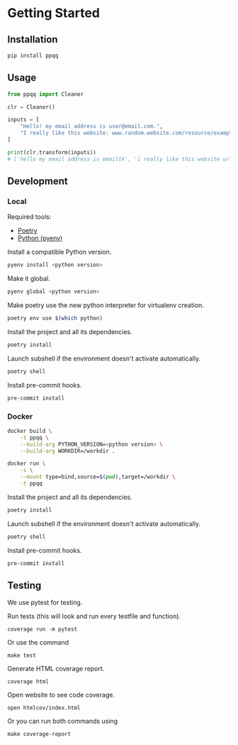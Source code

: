 # Getting Started

## Installation

```bash
pip install ppqq
```

## Usage
```python
from ppqq import Cleaner

clr = Cleaner()

inputs = [
    "Hello! my email address is user@email.com.",
    "I really like this website: www.random.website.com/resource/example",
]

print(clr.transform(inputs))
# ['hello my email address is emailtk', 'i really like this website urltk']
```

## Development

### Local

Required tools:
- [Poetry](https://python-poetry.org)
- [Python (pyenv)](https://github.com/pyenv/pyenv)


Install a compatible Python version.

```bash
pyenv install <python version>
```

Make it global.

```bash
pyenv global <python version>
```



Make poetry use the new python interpreter for virtualenv creation.

```bash
poetry env use $(which python)
```

Install the project and all its dependencies.

```bash
poetry install
```

Launch subshell if the environment doesn't activate automatically.

```bash
poetry shell
```

Install pre-commit hooks.

```bash
pre-commit install
```

### Docker

```bash
docker build \
    -t ppqq \
    --build-arg PYTHON_VERSION=<python version> \
    --build-arg WORKDIR=/workdir .
```
```bash
docker run \
    -i \
    --mount type=bind,source=$(pwd),target=/workdir \
    -t ppqq
```

Install the project and all its dependencies.

```bash
poetry install
```

Launch subshell if the environment doesn't activate automatically.

```bash
poetry shell
```

Install pre-commit hooks.

```bash
pre-commit install
```


## Testing
We use pytest for testing.

Run tests (this will look and run every testfile and function).

```
coverage run -m pytest
```

Or use the command

```
make test
```

Generate HTML coverage report.
```
coverage html
```

Open website to see code coverage.
```
open htmlcov/index.html
```

Or you can run both commands using

```
make coverage-report
```
